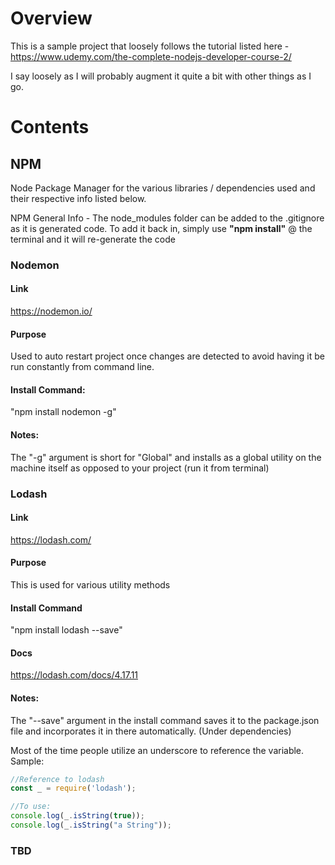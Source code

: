 
# Overview

This is a sample project that loosely follows the tutorial listed here - https://www.udemy.com/the-complete-nodejs-developer-course-2/

I say loosely as I will probably augment it quite a bit with other things as I go.

# Contents

## NPM 
	
Node Package Manager for the various libraries / dependencies used and their respective info listed below.

NPM General Info - The node_modules folder can be added to the .gitignore as it is generated code. To add it back in, simply use <b>"npm install"</b> @ the terminal and it will re-generate the code


<!-------- /br -------------->


### Nodemon

#### Link
https://nodemon.io/

#### Purpose
Used to auto restart project once changes are detected to avoid having it be run constantly from command line. 

#### Install Command:
"npm install nodemon -g"

#### Notes:
The "-g" argument is short for "Global" and installs as a global utility on the machine itself as opposed to your project (run it from terminal)


<!-------- /br -------------->


### Lodash

#### Link 

https://lodash.com/
            
#### Purpose 

This is used for various utility methods

#### Install Command

"npm install lodash --save"

#### Docs  
https://lodash.com/docs/4.17.11

#### Notes:
The "--save" argument in the install command saves it to the package.json file and incorporates it in there automatically. (Under dependencies)

Most of the time people utilize an underscore to reference the variable. Sample:

```Javascript
//Reference to lodash
const _ = require('lodash');

//To use:
console.log(_.isString(true));
console.log(_.isString("a String"));
```


<!-------- /br -------------->



### TBD


